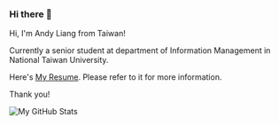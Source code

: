 ### Hi there 👋

<!--
**andyliangtw/andyliangtw** is a ✨ _special_ ✨ repository because its `README.md` (this file) appears on your GitHub profile.

Here are some ideas to get you started:

- 🔭 I’m currently working on ...
- 🌱 I’m currently learning ...
- 👯 I’m looking to collaborate on ...
- 🤔 I’m looking for help with ...
- 💬 Ask me about ...
- 📫 How to reach me: ...
- 😄 Pronouns: ...
- ⚡ Fun fact: ...
-->

Hi, I'm Andy Liang from Taiwan!

Currently a senior student at department of Information Management in National Taiwan University.

Here's [My Resume](https://www.cakeresume.com/andy-liang/). Please refer to it for more information.

Thank you!

![My GitHub Stats](https://github-readme-stats.vercel.app/api?username=andyliangtw&count_private=true&show_icons=true&theme=react)
